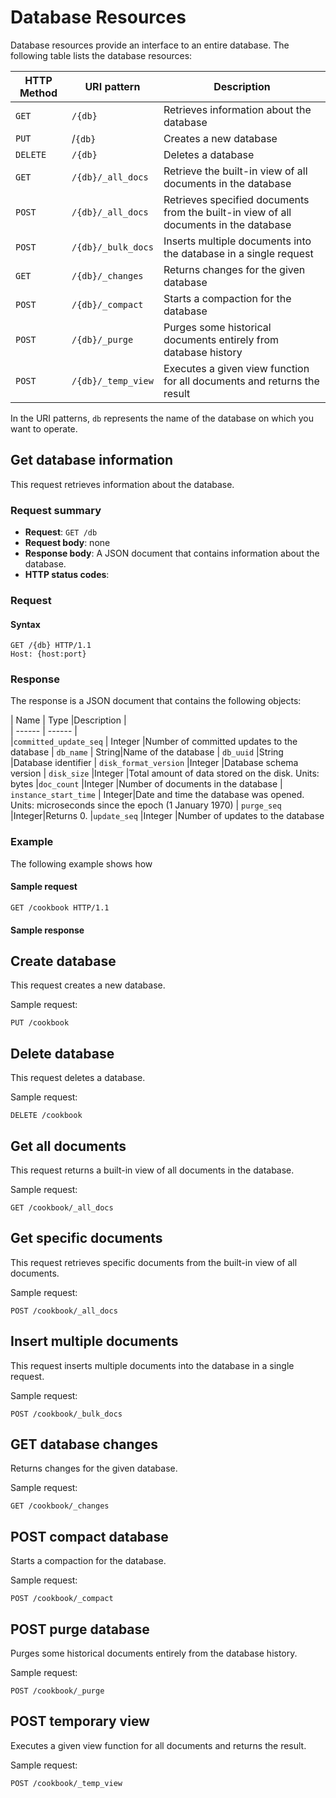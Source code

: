 # Database Resources

Database resources provide an interface to an entire database. 
The following table lists the database resources:

|HTTP Method | URI pattern | Description  |
| ------	| ------	| ------	|  
| `GET`    | `/{db}`                     | Retrieves information about the database 
| `PUT`    | /`{db}`                     | Creates a new database
| `DELETE` | `/{db}`                     | Deletes a database 
| `GET`    | `/{db}/_all_docs`           | Retrieve the built-in view of all documents in the database  
| `POST`   | `/{db}/_all_docs`           | Retrieves specified documents from the built-in view of all documents in the database   
| `POST`   | `/{db}/_bulk_docs`          | Inserts multiple documents into the database in a single request
| `GET`    | `/{db}/_changes`            | Returns changes for the given database  
| `POST`   | `/{db}/_compact`            | Starts a compaction for the database  
| `POST`   | `/{db}/_purge`              | Purges some historical documents entirely from database history  
| `POST`   | `/{db}/_temp_view`          | Executes a given view function for all documents and returns the result    |

In the URI patterns, `db` represents the name of the database on which you want to operate.

## Get database information

This request retrieves information about the database.

### Request summary

* **Request**: `GET /db`
* **Request body**: none
* **Response body**: A JSON document that contains information about the database.
* **HTTP status codes**:

### Request

#### Syntax

```
GET /{db} HTTP/1.1
Host: {host:port}
```

### Response

The response is a JSON document that contains the following objects:

| Name | Type |Description |  
|  ------	| ------	|  
|`committed_update_seq` | Integer |Number of committed updates to the database 
| `db_name` | String|Name of the database
| `db_uuid` |String |Database identifier
| `disk_format_version` |Integer |Database schema version
| `disk_size` |Integer |Total amount of data stored on the disk. Units: bytes 
|`doc_count` |Integer |Number of documents in the database
| `instance_start_time` | Integer|Date and time the database was opened. Units:  microseconds since the epoch (1 January 1970)
| `purge_seq` |Integer|Returns 0.
|`update_seq` |Integer  |Number of updates to the database


### Example

The following example shows how 
#### Sample request
```
GET /cookbook HTTP/1.1
```

#### Sample response

## Create database

This request creates a new database.

Sample request:

	PUT /cookbook

## Delete database

This request deletes a database.

Sample request:

	DELETE /cookbook

## Get all documents
This request returns a built-in view of all documents in the database.

Sample request:

	GET /cookbook/_all_docs



## Get specific documents
This request retrieves specific documents from the built-in view of all documents.

Sample request:

	POST /cookbook/_all_docs



## Insert multiple documents
This request inserts multiple documents into the database in a single request.

Sample request:

	POST /cookbook/_bulk_docs



## GET database changes
Returns changes for the given database.

Sample request:

	GET /cookbook/_changes


## POST compact database 
Starts a compaction for the database.

Sample request:

	POST /cookbook/_compact


## POST purge database
Purges some historical documents entirely from the database history.

Sample request:

	POST /cookbook/_purge


## POST temporary view
Executes a given view function for all documents and returns the result.

Sample request:

	POST /cookbook/_temp_view


